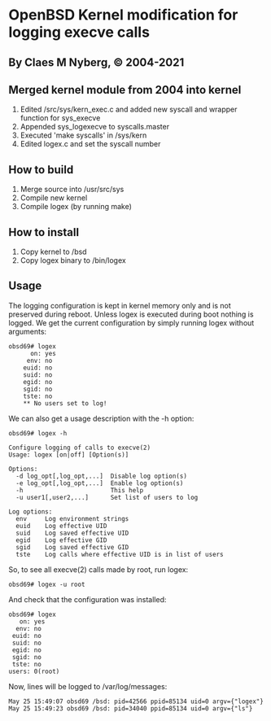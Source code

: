# OpenBSD Kernel modification for logging execve calls
## By Claes M Nyberg, ©️ 2004-2021

## Merged kernel module from 2004 into kernel
1. Edited /src/sys/kern_exec.c and added new syscall and wrapper function for sys_execve
2. Appended sys_logexecve to syscalls.master 
3. Executed 'make syscalls' in /sys/kern
4. Edited logex.c and set the syscall number

## How to build
1. Merge source into /usr/src/sys
2. Compile new kernel
3. Compile logex (by running make)

## How to install
1. Copy kernel to /bsd
2. Copy logex binary to /bin/logex


## Usage
The logging configuration is kept in kernel memory only and 
is not preserved during reboot. Unless logex is executed
during boot nothing is logged. We get the current configuration
by simply running logex without arguments:

```
obsd69# logex                                                                                 
	  on: yes
	 env: no
	euid: no
	suid: no
	egid: no
	sgid: no
	tste: no
	** No users set to log!
```

We can also get a usage description with the -h option:

```
obsd69# logex -h

Configure logging of calls to execve(2)
Usage: logex [on|off] [Option(s)]

Options:
  -d log_opt[,log_opt,...]  Disable log option(s)
  -e log_opt[,log_opt,...]  Enable log option(s)
  -h                        This help
  -u user1[,user2,...]      Set list of users to log

Log options:
  env     Log environment strings
  euid    Log effective UID
  suid    Log saved effective UID
  egid    Log effective GID
  sgid    Log saved effective GID
  tste    Log calls where effective UID is in list of users
```

So, to see all execve(2) calls made by root, run logex:

```
obsd69# logex -u root
```

And check that the configuration was installed:

```
obsd69# logex                                                                                 
   on: yes
  env: no
 euid: no
 suid: no
 egid: no
 sgid: no
 tste: no
users: 0(root) 
```

Now, lines will be logged to /var/log/messages:

```
May 25 15:49:07 obsd69 /bsd: pid=42566 ppid=85134 uid=0 argv={"logex"} 
May 25 15:49:23 obsd69 /bsd: pid=34040 ppid=85134 uid=0 argv={"ls"} 
```
